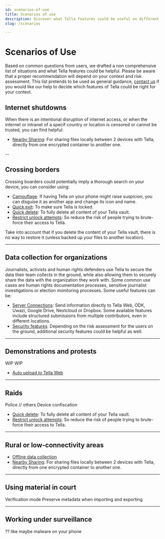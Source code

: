 ```yaml
---
id: scenarios-of-use
title: Scenarios of use
description: Discover what Tella features could be useful on different scenarios.
slug: /scenarios

---
```


# Scenarios of Use

Based on common questions from users, we drafted a non comprehensive list of situations and what Tella features could be helpful. Please be aware that a proper recommendation will depend on your context and risk assessment. This list pretends to be used as general guidance, [contact us](/contact-us) if you would like our help to decide which features of Tella could be right for your context.

## Internet shutdowns

When there is  an intentional disruption of internet access, or when the internet or intranet of a specif country or location is censored or cannot be trusted, you can find helpful:
- [Nearby Sharing](/nearby-sharing): For sharing files locally between 2 devices with Tella, directly from one encrypted container to another one.

--
## Crossing borders

Crossing boarders could potentially imply a thorough search on your device, you can consider using:
- [Camouflage](/features#camouflage): If having Tella on your phone might raise suspicion, you can disguise it as another app and change its icon and name.
- [Quick exit](/features#quick-exit): To make sure Tella is locked.
- [Quick delete](/features#quick-delete): To fully delete all content of your Tella vault. 
- [Restrict unlock attempts](/features#restrict-unlocking-attempts): So reduce the risk of people trying to brute-force their access to Tella.

Take into account that if you delete the content of your Tella vault, there is no way to restore it (unless backed up your files to another location).

---
## Data collection for organizations

Journalists, activists and human rights defenders use Tella to secure the data their team collects in the ground, while also allowing them to securely share the data with the organization they work with. Some common use cases are human rights documentation processes, sensitive journalist investigations or election monitoring processes. Some useful features can be:

- [Server Connections](/for-organizations): Send information directly to Tella Web, ODK, Uwazi, Google Drive, Nextcloud or Dropbox. Some available features include structured submissions from multiple contributors, even in different locations.
- [Security features](/security-and-privacy): Depending on the risk assessment for the users on the ground, additional security features could be helpful as well.


---
## Demonstrations and protests

WIP WIP 
- [Auto upload to Tella Web](/tella-web)
---

## Raids 

Police // others
Device confiscation

- [Quick delete](/features#quick-delete): To fully delete all content of your Tella vault. 
- [Restrict unlock attempts](/features#restrict-unlocking-attempts): So reduce the risk of people trying to brute-force their access to Tella.



---

## Rural or low-connectivity areas


- [Offline data collection](features#offline-data-collection) 
- [Nearby Sharing](/nearby-sharing): For sharing files locally between 2 devices with Tella, directly from one encrypted container to another one.

---

## Using material in court

Verification mode
Preserve metadata when importing and exporting

---

## Working under surveillance
?? like maybe malware on your phone